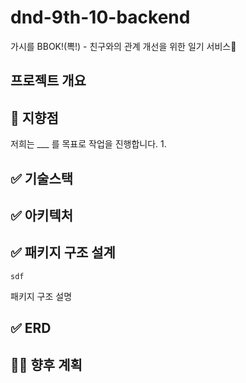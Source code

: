 # dnd-9th-10-backend
가시를 BBOK!(뽁!) - 친구와의 관계 개선을 위한 일기 서비스🦔

## 프로젝트 개요


## 🚀 지향점
  저희는 ___ 를 목표로 작업을 진행합니다. 
  1. 

## ✅ 기술스택

## ✅ 아키텍처

## ✅ 패키지 구조 설계
````
sdf
````
패키지 구조 설명

## ✅ ERD

## 🧑‍💻 향후 계획
